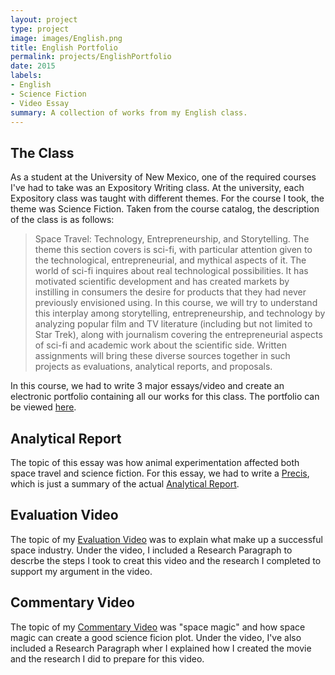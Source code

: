 ```yaml
---
layout: project
type: project
image: images/English.png
title: English Portfolio
permalink: projects/EnglishPortfolio
date: 2015
labels:
- English
- Science Fiction
- Video Essay
summary: A collection of works from my English class. 
---
```


## The Class

As a student at the University of New Mexico, one of the required courses I've had to take was an Expository Writing class. At the university, each Expository class was taught with different themes. For the course I took, the theme was Science Fiction. Taken from the course catalog, the description of the class is as follows: 

> Space Travel: Technology, Entrepreneurship, and Storytelling. The theme this section covers is sci-fi, with particular attention given to the technological, entrepreneurial, and mythical aspects of it. The world of sci-fi inquires about real technological possibilities. It has motivated scientific development and has created markets by instilling in consumers the desire for products that they had never previously envisioned using. In this course, we will try to understand this interplay among storytelling, entrepreneurship, and technology by analyzing popular film and TV literature (including but not limited to Star Trek), along with journalism covering the entrepreneurial aspects of sci-fi and academic work about the scientific side. Written assignments will bring these diverse sources together in such projects as evaluations, analytical reports, and proposals.

In this course, we had to write 3 major essays/video and create an electronic portfolio containing all our works for this class. The portfolio can be viewed [here](https://sites.google.com/site/raenanaka/). 

## Analytical Report

The topic of this essay was how animal experimentation affected both space travel and science fiction. For this essay, we had to write a [Precis](https://sites.google.com/site/raenanaka/home/precis), which is just a summary of the actual [Analytical Report](https://sites.google.com/site/raenanaka/home/report). 

## Evaluation Video

The topic of my [Evaluation Video](https://sites.google.com/site/raenanaka/home/evaluation) was to explain what make up a successful space industry. Under the video, I included a Research Paragraph to descrbe the steps I took to creat this video and the research I completed to support my argument in the video. 

## Commentary Video

The topic of my [Commentary Video](https://sites.google.com/site/raenanaka/home/commentary) was "space magic" and how space magic can create a good science ficion plot. Under the video, I've also included a Research Paragraph wher I explained how I created the movie and the research I did to prepare for this video. 
